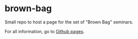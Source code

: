 # brown-bag

Small repo to host a page for the set of "Brown Bag" seminars.

For all information, go to [Github pages](https://global-health-engineering.github.io/brown-bag/).
